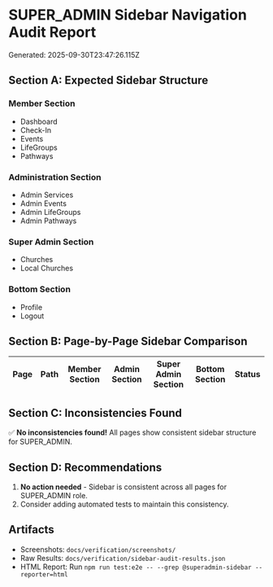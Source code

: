 # SUPER_ADMIN Sidebar Navigation Audit Report

Generated: 2025-09-30T23:47:26.115Z

## Section A: Expected Sidebar Structure

### Member Section
- Dashboard
- Check-In
- Events
- LifeGroups
- Pathways

### Administration Section
- Admin Services
- Admin Events
- Admin LifeGroups
- Admin Pathways

### Super Admin Section
- Churches
- Local Churches

### Bottom Section
- Profile
- Logout

## Section B: Page-by-Page Sidebar Comparison

| Page | Path | Member Section | Admin Section | Super Admin Section | Bottom Section | Status |
|------|------|----------------|---------------|---------------------|----------------|--------|

## Section C: Inconsistencies Found

✅ **No inconsistencies found!** All pages show consistent sidebar structure for SUPER_ADMIN.


## Section D: Recommendations

1. **No action needed** - Sidebar is consistent across all pages for SUPER_ADMIN role.
2. Consider adding automated tests to maintain this consistency.

## Artifacts

- Screenshots: `docs/verification/screenshots/`
- Raw Results: `docs/verification/sidebar-audit-results.json`
- HTML Report: Run `npm run test:e2e -- --grep @superadmin-sidebar --reporter=html`
